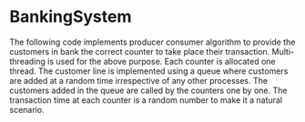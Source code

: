 # BankingSystem

The following code implements producer consumer algorithm to provide the customers in bank the correct counter to take place their transaction. Multi-threading is used for the above purpose. Each counter is allocated one thread. The customer line is implemented using a queue where customers are added at a random time irrespective of any other processes. The customers added in the queue are called by the counters one by one. The transaction time at each counter is a random number to make it a natural scenario. 
